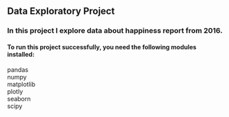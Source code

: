 ## Data Exploratory Project

### In this project I explore data about happiness report from 2016. 

#### To run this project successfully, you need the following modules installed:

pandas  
numpy  
matplotlib  
plotly  
seaborn  
scipy
